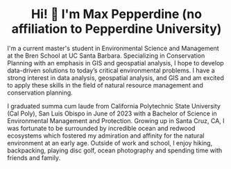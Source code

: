 <h1 align="center">Hi! 👋 I'm Max Pepperdine (no affiliation to Pepperdine University)</h1>

I'm a current master's student in Environmental Science and Management at the Bren School at UC Santa Barbara. Specializing in Conservation Planning with an emphasis in GIS and geospatial analysis, I hope to develop data-driven solutions to today’s critical environmental problems. I have a strong interest in data analysis, geospatial analysis, and GIS and am excited to apply these skills in the field of natural resource management and conservation planning.

I graduated summa cum laude from California Polytechnic State University (Cal Poly), San Luis Obispo in June of 2023 with a Bachelor of Science in Environmental Management and Protection. Growing up in Santa Cruz, CA, I was fortunate to be surrounded by incredible ocean and redwood ecosystems which fostered my admiration and affinity for the natural environment at an early age. Outside of work and school, I enjoy hiking, backpacking, playing disc golf, ocean photography and spending time with friends and family.

<!--
**maxpepperdine/maxpepperdine** is a ✨ _special_ ✨ repository because its `README.md` (this file) appears on your GitHub profile.

Here are some ideas to get you started:

- 🔭 I’m currently working on ...
- 🌱 I’m currently learning ...
- 👯 I’m looking to collaborate on ...
- 🤔 I’m looking for help with ...
- 💬 Ask me about ...
- 📫 How to reach me: ...
- 😄 Pronouns: ...
- ⚡ Fun fact: ...
-->
